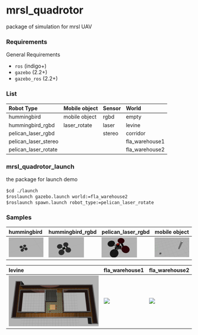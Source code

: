 mrsl_quadrotor
==========
package of simulation for mrsl UAV
### Requirements
General Requirements
 - `ros` (indigo+)
 - `gazebo` (2.2+)
 - `gazebo_ros` (2.2+)

### List
  Robot Type           | Mobile object | Sensor | World    
  :------------------- | :------------ | :----- | :------
  hummingbird          | mobile object | rgbd   | empty    
  hummingbird_rgbd     | laser_rotate  | laser  | levine   
  pelican_laser_rgbd   |               | stereo | corridor 
  pelican_laser_stereo |               |        | fla_warehouse1
  pelican_laser_rotate |               |        | fla_warehouse2

### mrsl_quadrotor_launch
the package for launch demo
```           
$cd ./launch
$roslaunch gazebo.launch world:=fla_warehouse2
$roslaunch spawn.launch robot_type:=pelican_laser_rotate
```
 
### Samples
  hummingbird | hummingbird_rgbd | pelican_laser_rgbd | mobile object
  :---------- | :-------------- | :------------------ | :-----------
  <img src="./mrsl_models/samples/hummingbird.jpg" width="96"> | <img src="./mrsl_models/samples/hummingbird_rgbd.jpg" width="96"> | <img src="./mrsl_models/samples/pelican_laser_rgbd.jpg" width="96"> | <img src="./mrsl_models/samples/mobile_object.jpg" width="128">

  levine | fla_warehouse1 | fla_warehouse2
  :---------- | :-------------- | :----------- 
  <img src="./mrsl_models/samples/levine.jpg" width="256"> | <img src="./mrsl_models/samples/fla_warehouse1.jpg" width="256"> | <img src="./mrsl_models/samples/fla_warehouse2.jpg" width="256">


